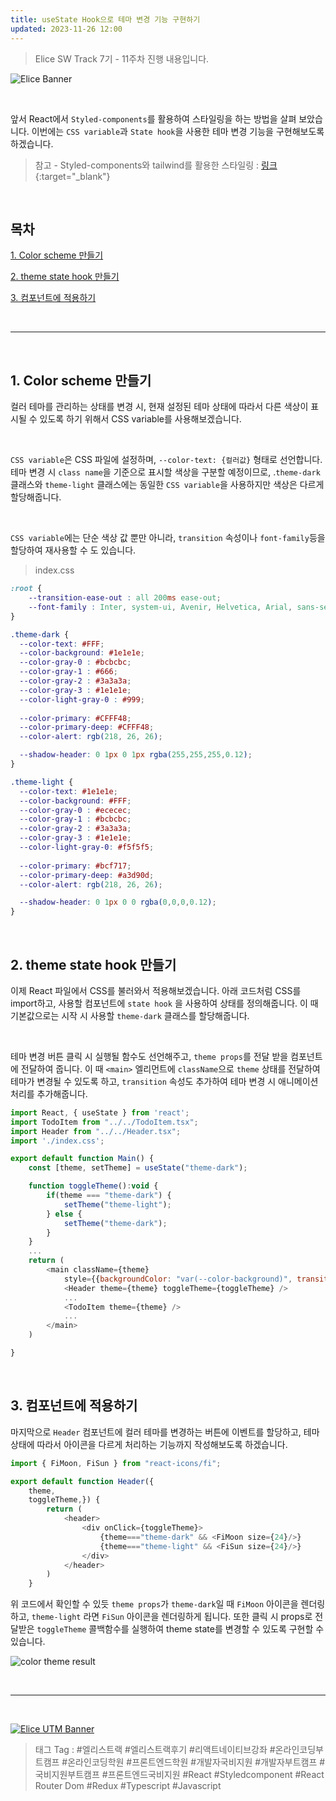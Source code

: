 ```yaml
---
title: useState Hook으로 테마 변경 기능 구현하기
updated: 2023-11-26 12:00
---
```


> Elice SW Track 7기 - 11주차 진행 내용입니다.


![Elice Banner](/blog/assets/elice/SW7_top_banner.png)

&nbsp;

앞서 React에서 `Styled-components`를 활용하여 스타일링을 하는 방법을 살펴 보았습니다. 이번에는 `CSS variable`과 `State hook`을 사용한 테마 변경 기능을 구현해보도록 하겠습니다.

> 참고 - Styled-components와 tailwind를 활용한 스타일링 : [링크](https://ji-hoon.github.io/blog/css-styling-in-react){:target="_blank"}




&nbsp;

## 목차

[1. Color scheme 만들기](#1-color-scheme-만들기)

[2. theme state hook 만들기](#2-theme-state-hook-만들기)

[3. 컴포넌트에 적용하기](#3-컴포넌트에-적용하기)



&nbsp;

---

&nbsp;
## 1. Color scheme 만들기

컬러 테마를 관리하는 상태를 변경 시, 현재 설정된 테마 상태에 따라서 다른 색상이 표시될 수 있도록 하기 위해서 CSS variable를 사용해보겠습니다. 

&nbsp;

`CSS variable`은 CSS 파일에 설정하며, `--color-text: {컬러값}` 형태로 선언합니다. 테마 변경 시 `class name`을 기준으로 표시할 색상을 구분할 예정이므로, .`theme-dark` 클래스와 `theme-light` 클래스에는 동일한 `CSS variable`을 사용하지만 색상은 다르게 할당해줍니다.

&nbsp;

`CSS variable`에는 단순 색상 값 뿐만 아니라, `transition` 속성이나 `font-family`등을 할당하여 재사용할 수 도 있습니다.
> index.css

```css
:root {
    --transition-ease-out : all 200ms ease-out;
    --font-family : Inter, system-ui, Avenir, Helvetica, Arial, sans-serif;
}

.theme-dark {
  --color-text: #FFF;
  --color-background: #1e1e1e;
  --color-gray-0 : #bcbcbc;
  --color-gray-1 : #666;
  --color-gray-2 : #3a3a3a;
  --color-gray-3 : #1e1e1e;
  --color-light-gray-0 : #999;
  
  --color-primary: #CFFF48;
  --color-primary-deep: #CFFF48;
  --color-alert: rgb(218, 26, 26);

  --shadow-header: 0 1px 0 1px rgba(255,255,255,0.12);
}

.theme-light {
  --color-text: #1e1e1e;
  --color-background: #FFF;
  --color-gray-0 : #ececec;
  --color-gray-1 : #bcbcbc;
  --color-gray-2 : #3a3a3a;
  --color-gray-3 : #1e1e1e;
  --color-light-gray-0: #f5f5f5;
  
  --color-primary: #bcf717; 
  --color-primary-deep: #a3d90d;
  --color-alert: rgb(218, 26, 26);

  --shadow-header: 0 1px 0 0 rgba(0,0,0,0.12);
}
```


&nbsp;
## 2. theme state hook 만들기

이제 React 파일에서 CSS를 불러와서 적용해보겠습니다. 아래 코드처럼 CSS를 import하고, 사용할 컴포넌트에 `state hook` 을 사용하여 상태를 정의해줍니다. 이 때 기본값으로는 시작 시 사용할 `theme-dark` 클래스를 할당해줍니다.

&nbsp;

테마 변경 버튼 클릭 시 실행될 함수도 선언해주고, `theme props`를 전달 받을 컴포넌트에 전달하여 줍니다. 이 때 `<main>` 엘리먼트에 `className`으로 `theme` 상태를 전달하여 테마가 변경될 수 있도록 하고, `transition` 속성도 추가하여 테마 변경 시 애니메이션 처리를 추가해줍니다.

```javascript
import React, { useState } from 'react';
import TodoItem from "../../TodoItem.tsx";
import Header from "../../Header.tsx";
import './index.css';

export default function Main() {
    const [theme, setTheme] = useState("theme-dark");

    function toggleTheme():void {
        if(theme === "theme-dark") {
            setTheme("theme-light");
        } else {
            setTheme("theme-dark");
        }
    }
    ...
    return (
        <main className={theme}
            style={{backgroundColor: "var(--color-background)", transition:"var(--transition-ease-out)"}}>
            <Header theme={theme} toggleTheme={toggleTheme} />
            ...
            <TodoItem theme={theme} />
            ...
        </main>
    )

}
```

&nbsp;
## 3. 컴포넌트에 적용하기

마지막으로 `Header` 컴포넌트에 컬러 테마를 변경하는 버튼에 이벤트를 할당하고, 테마 상태에 따라서 아이콘을 다르게 처리하는 기능까지 작성해보도록 하겠습니다.

```javascript
import { FiMoon, FiSun } from "react-icons/fi";

export default function Header({
    theme,
    toggleTheme,}) {
        return (
            <header>
                <div onClick={toggleTheme}>
                    {theme==="theme-dark" && <FiMoon size={24}/>}
                    {theme==="theme-light" && <FiSun size={24}/>}
                </div>
            </header>    
        )
    }
```

위 코드에서 확인할 수 있듯 `theme props`가 `theme-dark`일 때 `FiMoon` 아이콘을 렌더링하고, `theme-light` 라면 `FiSun` 아이콘을 렌더링하게 됩니다. 또한 클릭 시 props로 전달받은 `toggleTheme` 콜백함수를 실행하여 theme state를 변경할 수 있도록 구현할 수 있습니다.


![color theme result](/blog/assets/posts/asset-theme-switcher.gif)



&nbsp;

---
&nbsp;

[![Elice UTM Banner](/blog/assets/elice/SW7_jihoonkim_bottom_banner.png)](https://elice.training/track/sw?utm_source=sw7&utm_medium=blog&utm_campaign=challenge&utm_content=m2gzitm8b)
&nbsp;
> 태그 Tag : #엘리스트랙 #엘리스트랙후기 #리액트네이티브강좌 #온라인코딩부트캠프 #온라인코딩학원 #프론트엔드학원 #개발자국비지원 #개발자부트캠프 #국비지원부트캠프 #프론트엔드국비지원 #React #Styledcomponent #React Router Dom #Redux #Typescript #Javascript